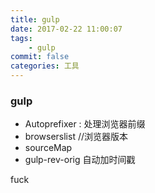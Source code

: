```yaml
---
title: gulp
date: 2017-02-22 11:00:07
tags:
    - gulp
commit: false
categories: 工具
---
```

### gulp
- Autoprefixer : 处理浏览器前缀
- browserslist //浏览器版本
- sourceMap
- gulp-rev-orig 自动加时间戳


fuck